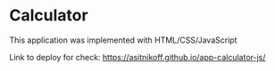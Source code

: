 # Calculator

This application was implemented with HTML/CSS/JavaScript

Link to deploy for check: https://asitnikoff.github.io/app-calculator-js/

